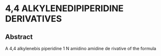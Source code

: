 # 4,4 ALKYLENEDIPIPERIDINE DERIVATIVES

## Abstract
A 4,4 alkylenebis piperidine 1 N amidino amidine de rivative of the formula